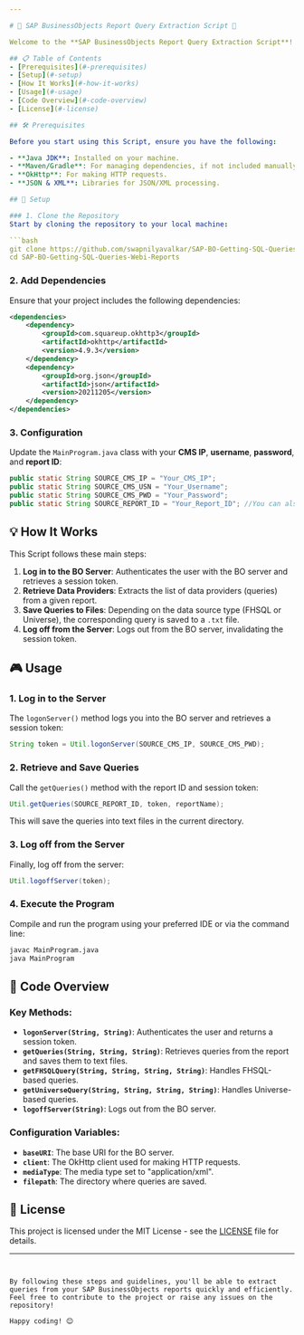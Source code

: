 ```yaml
---

# 🌟 SAP BusinessObjects Report Query Extraction Script 🌟

Welcome to the **SAP BusinessObjects Report Query Extraction Script**! This Java-based Script is designed to help you log in to a SAP BusinessObjects (BO) server, retrieve queries from reports, and save them to text files. The tool supports both Freehand SQL (FHSQL) and Universe-based reports.

## 📋 Table of Contents
- [Prerequisites](#-prerequisites)
- [Setup](#-setup)
- [How It Works](#-how-it-works)
- [Usage](#-usage)
- [Code Overview](#-code-overview)
- [License](#-license)

## 🛠 Prerequisites

Before you start using this Script, ensure you have the following:

- **Java JDK**: Installed on your machine.
- **Maven/Gradle**: For managing dependencies, if not included manually.
- **OkHttp**: For making HTTP requests.
- **JSON & XML**: Libraries for JSON/XML processing.

## 🚀 Setup

### 1. Clone the Repository
Start by cloning the repository to your local machine:

```bash
git clone https://github.com/swapnilyavalkar/SAP-BO-Getting-SQL-Queries-Webi-Reports.git
cd SAP-BO-Getting-SQL-Queries-Webi-Reports
```

### 2. Add Dependencies
Ensure that your project includes the following dependencies:

```xml
<dependencies>
    <dependency>
        <groupId>com.squareup.okhttp3</groupId>
        <artifactId>okhttp</artifactId>
        <version>4.9.3</version>
    </dependency>
    <dependency>
        <groupId>org.json</groupId>
        <artifactId>json</artifactId>
        <version>20211205</version>
    </dependency>
</dependencies>
```

### 3. Configuration
Update the `MainProgram.java` class with your **CMS IP**, **username**, **password**, and **report ID**:

```java
public static String SOURCE_CMS_IP = "Your_CMS_IP";
public static String SOURCE_CMS_USN = "Your_Username";
public static String SOURCE_CMS_PWD = "Your_Password";
public static String SOURCE_REPORT_ID = "Your_Report_ID"; //You can also mention multiple SI_IDs of the reports as {"760528", "478278"}
```

## 💡 How It Works

This Script follows these main steps:

1. **Log in to the BO Server**: Authenticates the user with the BO server and retrieves a session token.
2. **Retrieve Data Providers**: Extracts the list of data providers (queries) from a given report.
3. **Save Queries to Files**: Depending on the data source type (FHSQL or Universe), the corresponding query is saved to a `.txt` file.
4. **Log off from the Server**: Logs out from the BO server, invalidating the session token.

## 🎮 Usage

### 1. Log in to the Server
The `logonServer()` method logs you into the BO server and retrieves a session token:

```java
String token = Util.logonServer(SOURCE_CMS_IP, SOURCE_CMS_PWD);
```

### 2. Retrieve and Save Queries
Call the `getQueries()` method with the report ID and session token:

```java
Util.getQueries(SOURCE_REPORT_ID, token, reportName);
```
This will save the queries into text files in the current directory.

### 3. Log off from the Server
Finally, log off from the server:

```java
Util.logoffServer(token);
```

### 4. Execute the Program
Compile and run the program using your preferred IDE or via the command line:

```bash
javac MainProgram.java
java MainProgram
```

## 📝 Code Overview

### **Key Methods:**

- **`logonServer(String, String)`**: Authenticates the user and returns a session token.
- **`getQueries(String, String, String)`**: Retrieves queries from the report and saves them to text files.
- **`getFHSQLQuery(String, String, String, String)`**: Handles FHSQL-based queries.
- **`getUniverseQuery(String, String, String, String)`**: Handles Universe-based queries.
- **`logoffServer(String)`**: Logs out from the BO server.

### **Configuration Variables:**

- **`baseURI`**: The base URI for the BO server.
- **`client`**: The OkHttp client used for making HTTP requests.
- **`mediaType`**: The media type set to "application/xml".
- **`filepath`**: The directory where queries are saved.

## 📄 License

This project is licensed under the MIT License - see the [LICENSE](LICENSE) file for details.

---
```


By following these steps and guidelines, you'll be able to extract queries from your SAP BusinessObjects reports quickly and efficiently. Feel free to contribute to the project or raise any issues on the repository!

Happy coding! 😊
